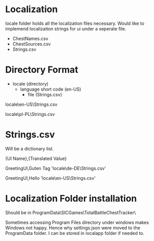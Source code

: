 ﻿# Localization
locale folder holds all the localization files necessary. Would like to implemend localizaiton strings for ui under a seperate file. 
- ChestNames.csv
- ChestSources.csv
- Strings.csv

# Directory Format 

- locale (directory)
  - language short code (en-US)
	- file (Strings.csv)

locale\en-US\Strings.csv

locale\pl-PL\Strings.csv

# Strings.csv
Will be a dictionary list.

{UI Name},{Translated Value}

GreetingUI,Guten Tag 'locale\de-DE\Strings.csv'

GreetingUI,Hello 'locale\en-US\Strings.csv'


# Localization Folder installation 

Should be in ProgramData\SICGames\TotalBattleChestTracker\

Sometimes accessing Program Files directory under windows makes Windows not happy. Hence why settings.json were moved to the ProgramData folder. I can be stored in localapp folder if needed to. 